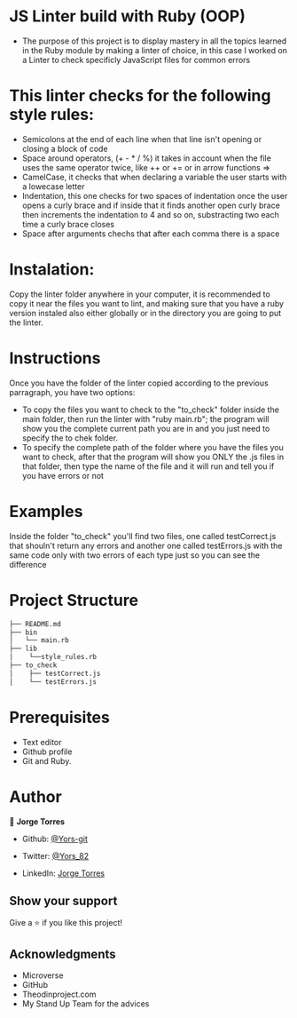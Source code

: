 # JS Linter build with Ruby (OOP)

* The purpose of this project is to display mastery in all the topics learned in the Ruby module by making a linter of choice, in this case I worked on a Linter to check specificly JavaScript files for common errors

# This linter checks for the following style rules:
- Semicolons at the end of each line when that line isn't opening or closing a block of code
- Space around operators, (+ - * / %) it takes in account when the file uses the same operator twice, like ++ or += or in arrow functions =>
- CamelCase, it checks that when declaring a variable the user starts with a lowecase letter
- Indentation, this one checks for two spaces of indentation once the user opens a curly brace and if inside that it finds another open curly brace then increments the indentation to 4 and so on, substracting two each time a curly brace closes
- Space after arguments chechs that after each comma there is a space


# Instalation:
Copy the linter folder anywhere in your computer, it is recommended to copy it near the files you want to lint, and making sure that you have a ruby version instaled also either globally or in the directory you are going to put the linter.

# Instructions
Once you have the folder of the linter copied according to the previous parragraph, you have two options:
- To copy the files you want to check to the "to_check" folder inside the main folder, then run the linter with "ruby main.rb"; the program will show you the complete current path you are in and you just need to specify the to chek folder.
- To specify the complete path of the folder where you have the files you want to check, after that the program will show you ONLY the .js files in that folder, then type the name of the file and it will run and tell you if you have errors or not

# Examples
Inside the folder "to_check" you'll find two files, one called testCorrect.js that shouln't return any errors and another one called testErrors.js with the same code only with two errors of each type just so you can see the difference

# Project Structure

```bash 
├── README.md
├── bin
│   └── main.rb
├── lib
│    └──style_rules.rb
├── to_check
│    ├── testCorrect.js
│    └── testErrors.js
```

# Prerequisites
-  Text editor
-  Github profile
-  Git and Ruby.

# Author

👤 **Jorge Torres**

- Github: [@Yors-git](https://github.com/Yors-git)

- Twitter: [@Yors_82](https://twitter.com/Yors_82)

- LinkedIn: [Jorge Torres](https://www.linkedin.com/in/jorge-torres-8b87571a8/)


## Show your support

Give a ⭐️ if you like this project!

## Acknowledgments

- Microverse
- GitHub
- Theodinproject.com
- My Stand Up Team for the advices

